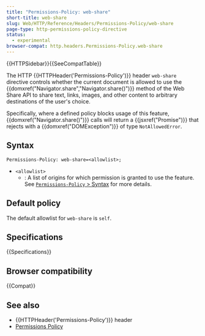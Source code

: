```yaml
---
title: "Permissions-Policy: web-share"
short-title: web-share
slug: Web/HTTP/Reference/Headers/Permissions-Policy/web-share
page-type: http-permissions-policy-directive
status:
  - experimental
browser-compat: http.headers.Permissions-Policy.web-share
---
```


{{HTTPSidebar}}{{SeeCompatTable}}

The HTTP {{HTTPHeader('Permissions-Policy')}} header `web-share` directive controls whether the current document is allowed to use the {{domxref("Navigator.share","Navigator.share()")}} method of the Web Share API to share text, links, images, and other content to arbitrary destinations of the user's choice.

Specifically, where a defined policy blocks usage of this feature, {{domxref("Navigator.share()")}} calls will return a {{jsxref("Promise")}} that rejects with a {{domxref("DOMException")}} of type `NotAllowedError`.

## Syntax

```http
Permissions-Policy: web-share=<allowlist>;
```

- `<allowlist>`
  - : A list of origins for which permission is granted to use the feature. See [`Permissions-Policy` > Syntax](/en-US/docs/Web/HTTP/Reference/Headers/Permissions-Policy#syntax) for more details.

## Default policy

The default allowlist for `web-share` is `self`.

## Specifications

{{Specifications}}

## Browser compatibility

{{Compat}}

<!--
Browser implementation is being discussed in <https://github.com/w3c/web-share/issues/169>.
-->

## See also

- {{HTTPHeader('Permissions-Policy')}} header
- [Permissions Policy](/en-US/docs/Web/HTTP/Guides/Permissions_Policy)
